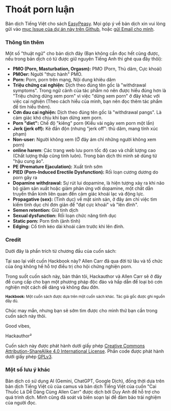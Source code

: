 # Thoát porn luận

Bản dịch Tiếng Việt cho sách [EasyPeasy](https://easypeasymethod.org/). Mọi góp ý về bản dịch xin vui lòng gửi vào [mục Issue của dự án này trên Github](https://github.com/duy103zxc/tpl/issues), hoặc [gửi Email cho mình](mailto:duykhanh471@protonmail.com).

### Thông tin thêm

Một số "thuật ngữ" cho bản dịch đây (Bạn không cần đọc hết cũng được, nếu trong bản dịch có từ được giữ nguyên Tiếng Anh thì ghé qua đây thôi):

- **PMO (Porn, Masturbation, Orgasm):** PMO (Porn, Thủ dâm, Cực khoái)
- **PMOer:** Người "thực hành" PMO.
- **Porn:** Porn, porn trên mạng, Nội dung khiêu dâm
- **Triệu chứng cai nghiện:** Dịch theo đúng tên gốc là "withdrawal symptoms". Trong ngữ cảnh của tác phẩm nó nên được hiểu đúng hơn là "Triệu chứng dừng xem porn" vì việc "dừng xem porn" ở đây khác với việc cai nghiện (Theo cách hiểu của mình, bạn nên đọc thêm tác phẩm để tìm hiểu thêm).
- **Cơn đau cai nghiện:** Dịch theo đúng tên gốc là "withdrawal pangs". Là cảm giác khó chịu khi bạn dừng xem porn.
- **Porn "diet":** Chế độ "kiêng" porn (Kiểu vài ngày xem porn một lần)
- **Jerk (jerk off):** Kẻ đần độn (nhưng "jerk off": thủ dâm, mang tính xúc phạm)
- **Non-user:** Người không xem (Ở đây ám chỉ những người không xem porn)
- **online harem**: Các trang web lưu porn tốc độ cao và chất lượng cao (Chất lượng thấp cũng tính luôn). Trong bản dịch thì mình sẽ dùng từ "hậu cung ảo".
- **PE (Premature Ejaculation):** Xuất tinh sớm
- **PIED (Porn-Induced Erectile Dysfunction):** Rối loạn cương dương do porn gây ra
- **Dopamine withdrawal:** Sự rút lui dopamine, là hiện tượng xảy ra khi não bộ giảm sản xuất hoặc giảm phản ứng với dopamine, một chất dẫn truyền thần kinh liên quan đến cảm giác khoái lạc và động lực.
- **Propagative (sex):** (Tình dục) về mặt sinh sản, ở đây ám chỉ việc tìm kiếm tình dục chỉ đơn giản để "đạt cực khoái" và "lên đỉnh".
- **Semen retention:** Giữ tinh dịch
- **Sexual dysfunction:** Rối loạn chức năng tình dục
- **Static porn:** Porn tĩnh (ảnh tĩnh)
- **Edging:** Cố tình kéo dài khoái cảm trước khi lên đỉnh.

### Credit

Dưới đây là phần trích từ chương đầu của cuốn sách:

Tại sao lại viết cuốn Hackbook này? Allen Carr đã qua đời từ lâu và tổ chức của ông không hề hỗ trợ điều trị cho hội chứng nghiện porn. 

Trong suốt cuốn sách này, bản thân tôi, Hackauthor và Allen Carr sẽ ở đây để cung cấp cho bạn một phương pháp độc đáo và hấp dẫn để loại bỏ cơn nghiện một cách dễ dàng và không đau đớn.

<span style="font-size:smaller;">**Hackbook:** Một cuốn sách được dựa trên một cuốn sách khác. Tác giả gốc được ghi nguồn đầy đủ. </span>

Chúc may mắn, nhưng bạn sẽ sớm tìm được cho mình thứ bạn cần trong cuốn sách này thôi.

Good vibes,

Hackauthor²

Cuốn sách này được phát hành dưới giấy phép [Creative Commons Attribution-ShareAlike 4.0 International License](https://creativecommons.org/licenses/by-sa/4.0/). Phần code được phát hành dưới giấy phép [GPLv3](https://gitlab.com/snuggy/easypeasy/-/blob/master/LICENSE).


### Một số lưu ý khác

Bản dịch có sử dụng AI (Gemini, ChatGPT, Google Dịch), đồng thời dựa trên bản dịch Tiếng Việt cũ của camus và bản dịch Tiếng Việt của cuốn "Cai Thuốc Lá Dễ Dàng Cùng Allen Carr" được dịch bởi Duy Anh để hỗ trợ cho quá trình dịch. Mình cũng đã soát và biên soạn lại để đảm bảo trải nghiệm của người đọc.